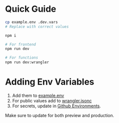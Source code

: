 
# Quick Guide
```bash
cp example.env .dev.vars
# Replace with correct values

npm i

# For frontend
npm run dev

# For functions
npm run dev:wrangler
```

# Adding Env Variables
1. Add them to [example.env](example.env)
2. For public values add to [wrangler.jsonc](wrangler.jsonc)
3. For secrets, update in [Github Environments](https://github.com/catFurr/sonacove/settings/environments).

Make sure to update for both preview and production.

